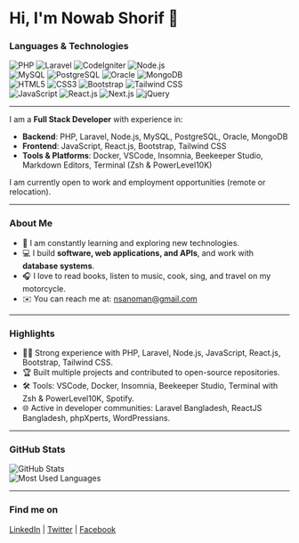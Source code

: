 <h1>Hi, I'm Nowab Shorif 👋</h1>

### Languages & Technologies
![PHP](https://img.shields.io/badge/PHP-777BB4?style=flat&logo=php&logoColor=white)
![Laravel](https://img.shields.io/badge/Laravel-FF2D20?style=flat&logo=laravel&logoColor=white)
![CodeIgniter](https://img.shields.io/badge/CodeIgniter-EF4223?style=flat&logo=codeigniter&logoColor=white)
![Node.js](https://img.shields.io/badge/Node.js-339933?style=flat&logo=node.js&logoColor=white)&nbsp;&nbsp;&nbsp;&nbsp;&nbsp;&nbsp;<br>
![MySQL](https://img.shields.io/badge/MySQL-4479A1?style=flat&logo=mysql&logoColor=white)
![PostgreSQL](https://img.shields.io/badge/PostgreSQL-336791?style=flat&logo=postgresql&logoColor=white)
![Oracle](https://img.shields.io/badge/Oracle-F80000?style=flat&logo=oracle&logoColor=white)
![MongoDB](https://img.shields.io/badge/MongoDB-47A248?style=flat&logo=mongodb&logoColor=white)&nbsp;&nbsp;&nbsp;&nbsp;&nbsp;&nbsp;<br>
![HTML5](https://img.shields.io/badge/HTML5-E34F26?style=flat&logo=html5&logoColor=white)
![CSS3](https://img.shields.io/badge/CSS3-1572B6?style=flat&logo=css3&logoColor=white)
![Bootstrap](https://img.shields.io/badge/Bootstrap-7952B3?style=flat&logo=bootstrap&logoColor=white)
![Tailwind CSS](https://img.shields.io/badge/Tailwind_CSS-06B6D4?style=flat&logo=tailwindcss&logoColor=white)<br>
![JavaScript](https://img.shields.io/badge/JavaScript-F7DF1E?style=flat&logo=javascript&logoColor=black)
![React.js](https://img.shields.io/badge/React.js-61DAFB?style=flat&logo=react&logoColor=black)
![Next.js](https://img.shields.io/badge/Next.js-000000?style=flat&logo=nextdotjs&logoColor=white)
![jQuery](https://img.shields.io/badge/jQuery-0769AD?style=flat&logo=jquery&logoColor=white)


---

I am a **Full Stack Developer** with experience in:

- **Backend**: PHP, Laravel, Node.js, MySQL, PostgreSQL, Oracle, MongoDB  
- **Frontend**: JavaScript, React.js, Bootstrap, Tailwind CSS  
- **Tools & Platforms**: Docker, VSCode, Insomnia, Beekeeper Studio, Markdown Editors, Terminal (Zsh & PowerLevel10K)  

I am currently open to work and employment opportunities (remote or relocation).

---

### About Me

- 🌱 I am constantly learning and exploring new technologies.  
- 💻 I build **software, web applications, and APIs**, and work with **database systems**.  
- 🎧 I love to read books, listen to music, cook, sing, and travel on my motorcycle.  
- ✉️ You can reach me at: [nsanoman@gmail.com](mailto:nsanoman@gmail.com)  

---

### Highlights

- 👨‍💻 Strong experience with PHP, Laravel, Node.js, JavaScript, React.js, Bootstrap, Tailwind CSS.  
- 🏆 Built multiple projects and contributed to open-source repositories.  
- 🛠 Tools: VSCode, Docker, Insomnia, Beekeeper Studio, Terminal with Zsh & PowerLevel10K, Spotify.  
- 🌐 Active in developer communities: Laravel Bangladesh, ReactJS Bangladesh, phpXperts, WordPressians.  

---

### GitHub Stats

![GitHub Stats](https://github-readme-stats.vercel.app/api?username=ns-noman&show_icons=true&theme=dark&count_private=true)
<br>
![Most Used Languages](https://github-readme-stats.vercel.app/api/top-langs/?username=ns-noman&layout=compact&theme=dark)

---

### Find me on

[LinkedIn](https://www.linkedin.com/in/nowab-shorif) | [Twitter](https://x.com/nsa_noman) | [Facebook](https://www.facebook.com/nowab.shorif.al.noman)
